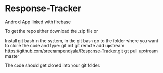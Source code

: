 # Response-Tracker
Android App linked with firebase

To get the repo either download the .zip file or

Install git bash in the system, in the git bash go to the folder where you want to clone the code and type:
git init
git remote add upstream https://github.com/sreerampendyala/Response-Tracker.git
git pull upstream master

The code should get cloned into your git folder.
